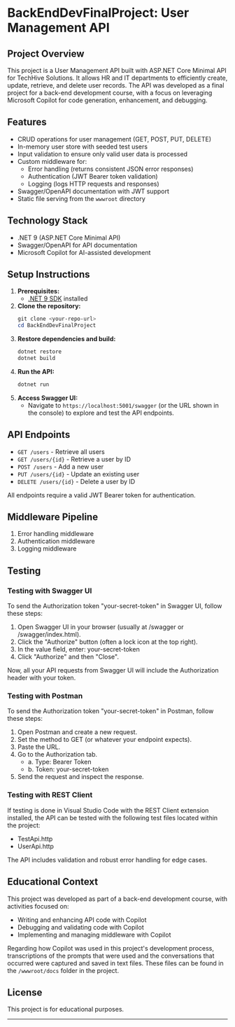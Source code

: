# BackEndDevFinalProject: User Management API

## Project Overview
This project is a User Management API built with ASP.NET Core Minimal API for TechHive Solutions. It allows HR and IT departments to efficiently create, update, retrieve, and delete user records. The API was developed as a final project for a back-end development course, with a focus on leveraging Microsoft Copilot for code generation, enhancement, and debugging.

## Features
- CRUD operations for user management (GET, POST, PUT, DELETE)
- In-memory user store with seeded test users
- Input validation to ensure only valid user data is processed
- Custom middleware for:
  - Error handling (returns consistent JSON error responses)
  - Authentication (JWT Bearer token validation)
  - Logging (logs HTTP requests and responses)
- Swagger/OpenAPI documentation with JWT support
- Static file serving from the `wwwroot` directory

## Technology Stack
- .NET 9 (ASP.NET Core Minimal API)
- Swagger/OpenAPI for API documentation
- Microsoft Copilot for AI-assisted development

## Setup Instructions
1. **Prerequisites:**
   - [.NET 9 SDK](https://dotnet.microsoft.com/download) installed
2. **Clone the repository:**
   ```powershell
   git clone <your-repo-url>
   cd BackEndDevFinalProject
   ```
3. **Restore dependencies and build:**
   ```powershell
   dotnet restore
   dotnet build
   ```
4. **Run the API:**
   ```powershell
   dotnet run
   ```
5. **Access Swagger UI:**
   - Navigate to `https://localhost:5001/swagger` (or the URL shown in the console) to explore and test the API endpoints.

## API Endpoints
- `GET /users` - Retrieve all users
- `GET /users/{id}` - Retrieve a user by ID
- `POST /users` - Add a new user
- `PUT /users/{id}` - Update an existing user
- `DELETE /users/{id}` - Delete a user by ID

All endpoints require a valid JWT Bearer token for authentication.

## Middleware Pipeline
1. Error handling middleware
2. Authentication middleware
3. Logging middleware

## Testing

### Testing with Swagger UI

To send the Authorization token "your-secret-token" in Swagger UI, follow these steps:

1. Open Swagger UI in your browser (usually at /swagger or /swagger/index.html).
2. Click the "Authorize" button (often a lock icon at the top right).
3. In the value field, enter: your-secret-token
4. Click "Authorize" and then "Close".

Now, all your API requests from Swagger UI will include the Authorization header with your token.

### Testing with Postman

To send the Authorization token "your-secret-token" in Postman, follow these steps:

1. Open Postman and create a new request.
2. Set the method to GET (or whatever your endpoint expects).
3. Paste the URL.
4. Go to the Authorization tab.
   - a. Type: Bearer Token
   - b. Token: your-secret-token
5. Send the request and inspect the response.

### Testing with REST Client

If testing is done in Visual Studio Code with the REST Client extension installed, the API can be tested with the following test files located within the project:

- TestApi.http
- UserApi.http

The API includes validation and robust error handling for edge cases.

## Educational Context
This project was developed as part of a back-end development course, with activities focused on:
- Writing and enhancing API code with Copilot
- Debugging and validating code with Copilot
- Implementing and managing middleware with Copilot

Regarding how Copilot was used in this project's development process, transcriptions of the prompts that were used and the conversations that occurred were captured and saved in text files. These files can be found in the `/wwwroot/docs` folder in the project.

## License
This project is for educational purposes.

---
